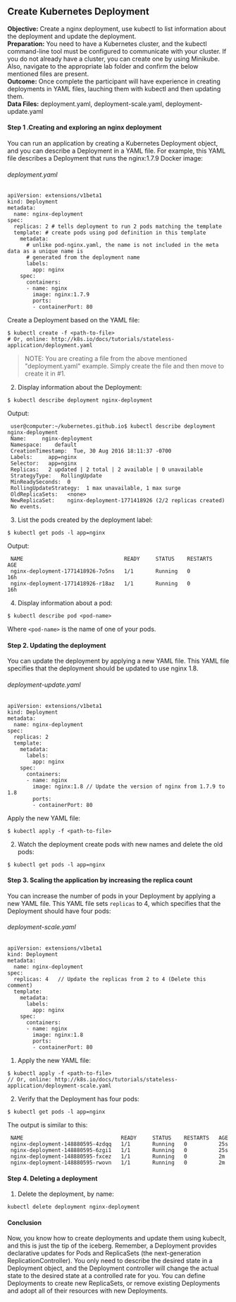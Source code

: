 ## Create Kubernetes Deployment

**Objective:** Create a nginx deployment, use kubectl to list information about the deployment and update the deployment.<br>
**Preparation:** You need to have a Kubernetes cluster, and the kubectl command-line tool must be configured to communicate with your cluster. If you do not already have a cluster, you can create one by using Minikube. Also, navigate to the appropriate lab folder and confirm the below mentioned files are present.<br>
**Outcome:** Once complete the participant will have experience in creating deployments in YAML files, lauching them with kubectl and then updating them.<br>
**Data Files:**  deployment.yaml, deployment-scale.yaml, deployment-update.yaml<br>

#### Step 1 .Creating and exploring an nginx deployment<br>

You can run an application by creating a Kubernetes Deployment object, and you can describe a Deployment in a YAML file. For example, this YAML file describes a Deployment that runs the nginx:1.7.9 Docker image:  

###### deployment.yaml

```console
apiVersion: extensions/v1beta1
kind: Deployment
metadata:
  name: nginx-deployment
spec:
  replicas: 2 # tells deployment to run 2 pods matching the template
  template: # create pods using pod definition in this template
    metadata:
      # unlike pod-nginx.yaml, the name is not included in the meta data as a unique name is
      # generated from the deployment name
      labels:
        app: nginx
    spec:
      containers:
      - name: nginx
        image: nginx:1.7.9
        ports:
        - containerPort: 80
```

Create a Deployment based on the YAML file:

```
$ kubectl create -f <path-to-file> 
# Or, online: http://k8s.io/docs/tutorials/stateless-application/deployment.yaml
```

>NOTE: You are creating a file from the above mentioned "deployment.yaml" example. Simply create the file and then move to create it in #1.

2. Display information about the Deployment:

```
$ kubectl describe deployment nginx-deployment
```

Output:

```
 user@computer:~/kubernetes.github.io$ kubectl describe deployment nginx-deployment
 Name:     nginx-deployment
 Namespace:    default
 CreationTimestamp:  Tue, 30 Aug 2016 18:11:37 -0700
 Labels:     app=nginx
 Selector:   app=nginx
 Replicas:   2 updated | 2 total | 2 available | 0 unavailable
 StrategyType:   RollingUpdate
 MinReadySeconds:  0
 RollingUpdateStrategy:  1 max unavailable, 1 max surge
 OldReplicaSets:   <none>
 NewReplicaSet:    nginx-deployment-1771418926 (2/2 replicas created)
 No events.
```

3. List the pods created by the deployment label:

```
$ kubectl get pods -l app=nginx
```

Output:

```
 NAME                                READY     STATUS    RESTARTS   AGE
 nginx-deployment-1771418926-7o5ns   1/1       Running   0          16h
 nginx-deployment-1771418926-r18az   1/1       Running   0          16h
```

4. Display information about a pod:

```
$ kubectl describe pod <pod-name>
```

Where `<pod-name>` is the name of one of your pods.

#### Step 2. Updating the deployment<br>
You can update the deployment by applying a new YAML file. This YAML file specifies that the deployment should be updated to use nginx 1.8.

###### deployment-update.yaml

```
apiVersion: extensions/v1beta1
kind: Deployment
metadata:
  name: nginx-deployment
spec:
  replicas: 2
  template:
    metadata:
      labels:
        app: nginx
    spec:
      containers:
      - name: nginx
        image: nginx:1.8 // Update the version of nginx from 1.7.9 to 1.8
        ports:
        - containerPort: 80
```

Apply the new YAML file:

```
$ kubectl apply -f <path-to-file> 
```

2. Watch the deployment create pods with new names and delete the old pods:

```
$ kubectl get pods -l app=nginx
```

#### Step 3. Scaling the application by increasing the replica count<br>

You can increase the number of pods in your Deployment by applying a new YAML file. This YAML file sets `replicas` to 4, which specifies that the Deployment should have four pods:

###### deployment-scale.yaml

```
apiVersion: extensions/v1beta1
kind: Deployment
metadata:
  name: nginx-deployment
spec:
  replicas: 4   // Update the replicas from 2 to 4 (Delete this comment)
  template:
    metadata:
      labels:
        app: nginx
    spec:
      containers:
      - name: nginx
        image: nginx:1.8
        ports:
        - containerPort: 80
```

1. Apply the new YAML file:

```
$ kubectl apply -f <path-to-file> 
// Or, online: http://k8s.io/docs/tutorials/stateless-application/deployment-scale.yaml
```

2. Verify that the Deployment has four pods:

```
$ kubectl get pods -l app=nginx
```

The output is similar to this:

```
 NAME                               READY     STATUS    RESTARTS   AGE
 nginx-deployment-148880595-4zdqq   1/1       Running   0          25s
 nginx-deployment-148880595-6zgi1   1/1       Running   0          25s
 nginx-deployment-148880595-fxcez   1/1       Running   0          2m
 nginx-deployment-148880595-rwovn   1/1       Running   0          2m
```

#### Step 4. Deleting a deployment

1. Delete the deployment, by name:

```
kubectl delete deployment nginx-deployment
```

#### Conclusion

Now, you know how to create deployments and update them using kubeclt, and this is just the tip of the iceberg. Remember, a Deployment provides declarative updates for Pods and ReplicaSets (the next-generation ReplicationController). You only need to describe the desired state in a Deployment object, and the Deployment controller will change the actual state to the desired state at a controlled rate for you. You can define Deployments to create new ReplicaSets, or remove existing Deployments and adopt all of their resources with new Deployments.

